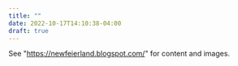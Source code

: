 ```yaml
---
title: ""
date: 2022-10-17T14:10:38-04:00
draft: true
---
```


See "https://newfeierland.blogspot.com/" for content and images.
